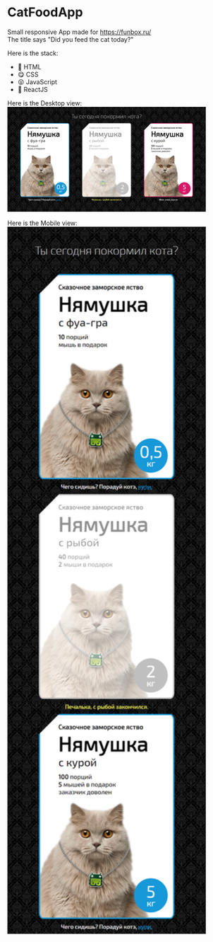 # CatFoodApp

Small responsive App made for https://funbox.ru/ </br>
The title says "Did you feed the cat today?"</br>

Here is the stack:
* :hugs: HTML
* :yum: CSS
* :stuck_out_tongue_closed_eyes: JavaScript
* :thinking: ReactJS

Here is the Desktop view:
<img style="width: 450px" src="./src/photos/Desktop.png" /></br>

Here is the Mobile view:
<img style="width: 450px" src="./src/photos/Mobile.png" />